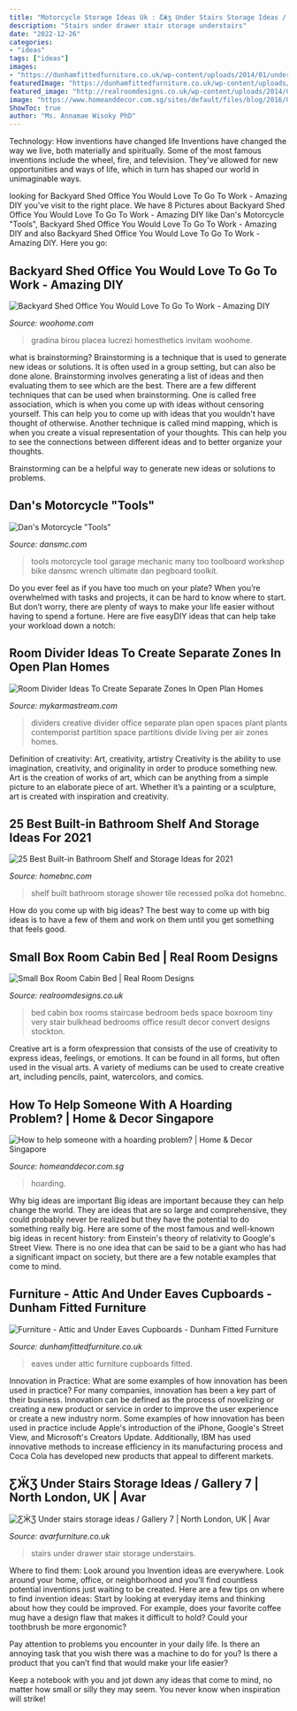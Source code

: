 ```yaml
---
title: "Motorcycle Storage Ideas Uk : Ƹӝʒ Under Stairs Storage Ideas / Gallery 7"
description: "Stairs under drawer stair storage understairs"
date: "2022-12-26"
categories:
- "ideas"
tags: ["ideas"]
images:
- "https://dunhamfittedfurniture.co.uk/wp-content/uploads/2014/01/under_eaves-17-of-25.jpg"
featuredImage: "https://dunhamfittedfurniture.co.uk/wp-content/uploads/2014/01/under_eaves-17-of-25.jpg"
featured_image: "http://realroomdesigns.co.uk/wp-content/uploads/2014/01/Stockton-Altrincham-Boxroom-cabin-bed-1-1024x768.jpg"
image: "https://www.homeanddecor.com.sg/sites/default/files/blog/2016/08/42966-st-20160807-avhoarding-2498237.jpg"
ShowToc: true
author: "Ms. Annamae Wisoky PhD"
---
```



Technology: How inventions have changed life
Inventions have changed the way we live, both materially and spiritually. Some of the most famous inventions include the wheel, fire, and television. They've allowed for new opportunities and ways of life, which in turn has shaped our world in unimaginable ways.

	

		
looking for Backyard Shed Office You Would Love To Go To Work - Amazing DIY you've visit to the right place. We have 8 Pictures about Backyard Shed Office You Would Love To Go To Work - Amazing DIY like Dan&#039;s Motorcycle &quot;Tools&quot;, Backyard Shed Office You Would Love To Go To Work - Amazing DIY and also Backyard Shed Office You Would Love To Go To Work - Amazing DIY. Here you go:
		
    
## Backyard Shed Office You Would Love To Go To Work - Amazing DIY

<img loading=lazy src="https://www.woohome.com/wp-content/uploads/2015/12/Backyard-Cottage-Office-4.jpg" onerror="this.onerror=null;this.src='https://tse1.mm.bing.net/th?id=OIP.Ojualb3D59rvT3EqY-InEAHaKf&amp;pid=15.1';" alt="Backyard Shed Office You Would Love To Go To Work - Amazing DIY">

_Source: woohome.com_

>gradina birou placea lucrezi homesthetics invitam woohome. 

	

what is brainstorming?
Brainstorming is a technique that is used to generate new ideas or solutions. It is often used in a group setting, but can also be done alone. Brainstorming involves generating a list of ideas and then evaluating them to see which are the best.
There are a few different techniques that can be used when brainstorming. One is called free association, which is when you come up with ideas without censoring yourself. This can help you to come up with ideas that you wouldn't have thought of otherwise. Another technique is called mind mapping, which is when you create a visual representation of your thoughts. This can help you to see the connections between different ideas and to better organize your thoughts.

Brainstorming can be a helpful way to generate new ideas or solutions to problems.

    
## Dan&#039;s Motorcycle &quot;Tools&quot;

<img loading=lazy src="http://www.dansmc.com/tools_toolboard.jpg" onerror="this.onerror=null;this.src='https://tse3.mm.bing.net/th?id=OIP.q26oLU-M8BPO3v5toEeBSwHaFj&amp;pid=15.1';" alt="Dan&#039;s Motorcycle &quot;Tools&quot;">

_Source: dansmc.com_

>tools motorcycle tool garage mechanic many too toolboard workshop bike dansmc wrench ultimate dan pegboard toolkit. 

	

Do you ever feel as if you have too much on your plate? When you’re overwhelmed with tasks and projects, it can be hard to know where to start. But don’t worry, there are plenty of ways to make your life easier without having to spend a fortune. Here are five easyDIY ideas that can help take your workload down a notch: 

    
## Room Divider Ideas To Create Separate Zones In Open Plan Homes

<img loading=lazy src="https://mykarmastream.com/wp-content/uploads/2017/08/room-divider-7.jpg" onerror="this.onerror=null;this.src='https://tse3.mm.bing.net/th?id=OIP.whZvgkuUE7vTQU931QtKvAHaJT&amp;pid=15.1';" alt="Room Divider Ideas To Create Separate Zones In Open Plan Homes">

_Source: mykarmastream.com_

>dividers creative divider office separate plan open spaces plant plants contemporist partition space partitions divide living per air zones homes. 

	

Definition of creativity: Art, creativity, artistry
Creativity is the ability to use imagination, creativity, and originality in order to produce something new. Art is the creation of works of art, which can be anything from a simple picture to an elaborate piece of art. Whether it’s a painting or a sculpture, art is created with inspiration and creativity.

    
## 25 Best Built-in Bathroom Shelf And Storage Ideas For 2021

<img loading=lazy src="https://homebnc.com/homeimg/2018/02/17-built-in-bathroom-shelf-storage-ideas-homebnc.jpg" onerror="this.onerror=null;this.src='https://tse4.mm.bing.net/th?id=OIP.cN1mDt982obJjv8qDc0EQwHaNK&amp;pid=15.1';" alt="25 Best Built-in Bathroom Shelf and Storage Ideas for 2021">

_Source: homebnc.com_

>shelf built bathroom storage shower tile recessed polka dot homebnc. 

	

How do you come up with big ideas?
The best way to come up with big ideas is to have a few of them and work on them until you get something that feels good.

    
## Small Box Room Cabin Bed | Real Room Designs

<img loading=lazy src="http://realroomdesigns.co.uk/wp-content/uploads/2014/01/Stockton-Altrincham-Boxroom-cabin-bed-1-1024x768.jpg" onerror="this.onerror=null;this.src='https://tse2.mm.bing.net/th?id=OIP.WL5vOlg7P3VdrAAOtSuolQHaFj&amp;pid=15.1';" alt="Small Box Room Cabin Bed | Real Room Designs">

_Source: realroomdesigns.co.uk_

>bed cabin box rooms staircase bedroom beds space boxroom tiny very stair bulkhead bedrooms office result decor convert designs stockton. 

	

Creative art is a form ofexpression that consists of the use of creativity to express ideas, feelings, or emotions. It can be found in all forms, but often used in the visual arts. A variety of mediums can be used to create creative art, including pencils, paint, watercolors, and comics.

    
## How To Help Someone With A Hoarding Problem? | Home &amp; Decor Singapore

<img loading=lazy src="https://www.homeanddecor.com.sg/sites/default/files/blog/2016/08/42966-st-20160807-avhoarding-2498237.jpg" onerror="this.onerror=null;this.src='https://tse2.mm.bing.net/th?id=OIP.5B8bTDadZGUlsMdVOTO3tQHaE8&amp;pid=15.1';" alt="How to help someone with a hoarding problem? | Home &amp; Decor Singapore">

_Source: homeanddecor.com.sg_

>hoarding. 

	

Why big ideas are important
Big ideas are important because they can help change the world. They are ideas that are so large and comprehensive, they could probably never be realized but they have the potential to do something really big. Here are some of the most famous and well-known big ideas in recent history: from Einstein's theory of relativity to Google's Street View. There is no one idea that can be said to be a giant who has had a significant impact on society, but there are a few notable examples that come to mind.

    
## Furniture - Attic And Under Eaves Cupboards - Dunham Fitted Furniture

<img loading=lazy src="https://dunhamfittedfurniture.co.uk/wp-content/uploads/2014/01/under_eaves-17-of-25.jpg" onerror="this.onerror=null;this.src='https://tse2.mm.bing.net/th?id=OIP.-npSuxDblONLjGIyDim99wHaFi&amp;pid=15.1';" alt="Furniture - Attic and Under Eaves Cupboards - Dunham Fitted Furniture">

_Source: dunhamfittedfurniture.co.uk_

>eaves under attic furniture cupboards fitted. 

	

Innovation in Practice: What are some examples of how innovation has been used in practice?
For many companies, innovation has been a key part of their business. Innovation can be defined as the process of novelizing or creating a new product or service in order to improve the user experience or create a new industry norm. 
Some examples of how innovation has been used in practice include Apple's introduction of the iPhone, Google's Street View, and Microsoft's Creators Update. Additionally, IBM has used innovative methods to increase efficiency in its manufacturing process and Coca Cola has developed new products that appeal to different markets.

    
## ƸӜƷ Under Stairs Storage Ideas / Gallery 7 | North London, UK | Avar

<img loading=lazy src="http://www.avarfurniture.co.uk/images/gallery/194/07-stair-drawer-big-drawer-under-the-stairs-gallery-5.jpg" onerror="this.onerror=null;this.src='https://tse1.mm.bing.net/th?id=OIP.pfS78jQfgmYH1plTNESXjQHaLH&amp;pid=15.1';" alt="ƸӜƷ Under stairs storage ideas / Gallery 7 | North London, UK | Avar">

_Source: avarfurniture.co.uk_

>stairs under drawer stair storage understairs. 

	

Where to find them: Look around you
Invention ideas are everywhere. Look around your home, office, or neighborhood and you’ll find countless potential inventions just waiting to be created. Here are a few tips on where to find invention ideas:
Start by looking at everyday items and thinking about how they could be improved. For example, does your favorite coffee mug have a design flaw that makes it difficult to hold? Could your toothbrush be more ergonomic?

Pay attention to problems you encounter in your daily life. Is there an annoying task that you wish there was a machine to do for you? Is there a product that you can’t find that would make your life easier?

Keep a notebook with you and jot down any ideas that come to mind, no matter how small or silly they may seem. You never know when inspiration will strike!

